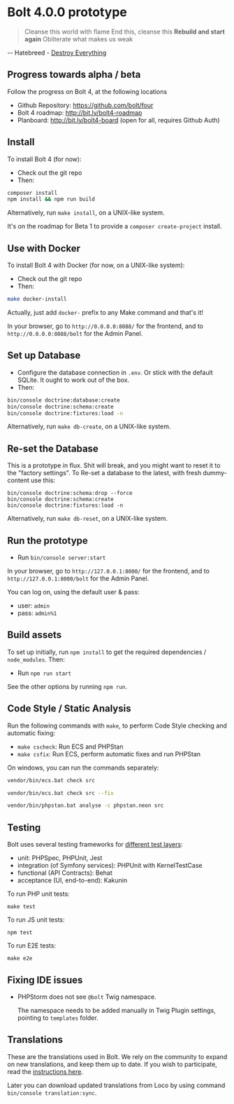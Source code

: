 Bolt 4.0.0 prototype
====================

> Cleanse this world with flame
> End this, cleanse this
> **Rebuild and start again**
> Obliterate what makes us weak

-- Hatebreed - [Destroy Everything][hatebreed]

Progress towards alpha / beta
-----------------------------

Follow the progress on Bolt 4, at the following locations

 - Github Repository: https://github.com/bolt/four
 - Bolt 4 roadmap: http://bit.ly/bolt4-roadmap
 - Planboard: http://bit.ly/bolt4-board (open for all, requires Github Auth)

Install
-------

To install Bolt 4 (for now):

  - Check out the git repo
  - Then:
  
  ```bash
composer install
npm install && npm run build
  ```

Alternatively, run `make install`, on a UNIX-like system.

It's on the roadmap for Beta 1 to provide a `composer create-project` install.

Use with Docker
---------------

To install Bolt 4 with Docker (for now, on a UNIX-like system):

  - Check out the git repo
  - Then:

  ```bash
make docker-install
  ```

Actually, just add `docker-` prefix to any Make command and that's it!

In your browser, go to `http://0.0.0.0:8088/` for the frontend, and to 
`http://0.0.0.0:8088/bolt` for the Admin Panel.

Set up Database
---------------

  - Configure the database connection in `.env`. Or stick with the default
    SQLite. It ought to work out of the box.
  - Then:

```bash
bin/console doctrine:database:create
bin/console doctrine:schema:create
bin/console doctrine:fixtures:load -n
```

Alternatively, run `make db-create`, on a UNIX-like system.

Re-set the Database
-------------------

This is a prototype in flux. Shit will break, and you might want to reset it to
the "factory settings". To Re-set a database to the latest, with fresh
dummy-content use this:

```
bin/console doctrine:schema:drop --force
bin/console doctrine:schema:create
bin/console doctrine:fixtures:load -n
```

Alternatively, run `make db-reset`, on a UNIX-like system.

Run the prototype
-----------------

  - Run `bin/console server:start`

In your browser, go to `http://127.0.0.1:8000/` for the frontend, and to
`http://127.0.0.1:8000/bolt` for the Admin Panel.

You can log on, using the default user & pass:

 - user: `admin`
 - pass: `admin%1`

Build assets
------------

To set up initially, run `npm install` to get the required dependencies /
`node_modules`. Then:

  - Run `npm run start`

See the other options by running `npm run`.

Code Style / Static Analysis
----------------------------

Run the following commands with `make`, to perform Code Style checking and 
automatic fixing:

 - `make cscheck`: Run ECS and PHPStan
 - `make csfix`: Run ECS, perform automatic fixes and run PHPStan

On windows, you can run the commands separately:

```bash
vendor/bin/ecs.bat check src
```

```bash
vendor/bin/ecs.bat check src --fix
```

```bash
vendor/bin/phpstan.bat analyse -c phpstan.neon src
```

Testing
---

Bolt uses several testing frameworks for [different test layers][fowler]:
- unit: PHPSpec, PHPUnit, Jest
- integration (of Symfony services): PHPUnit with KernelTestCase
- functional (API Contracts): Behat
- acceptance (UI, end-to-end): Kakunin

To run PHP unit tests:
```
make test
```

To run JS unit tests:
```
npm test
```

To run E2E tests:
```
make e2e
```

Fixing IDE issues
----

- PHPStorm does not see `@bolt` Twig namespace.
  
  The namespace needs to be added manually in Twig Plugin settings, pointing to `templates` folder.


Translations
------------

These are the translations used in Bolt. We rely on the community to expand on new
translations, and keep them up to date. If you wish to participate, read the
[instructions here][translations].

Later you can download updated translations from Loco by using command `bin/console translation:sync`.


[fowler]: https://martinfowler.com/articles/practical-test-pyramid.html
[translations]: https://github.com/bolt/four/wiki/Contribute-on-translations
[hatebreed]: https://www.youtube.com/watch?v=DBwgX8yBqsw
